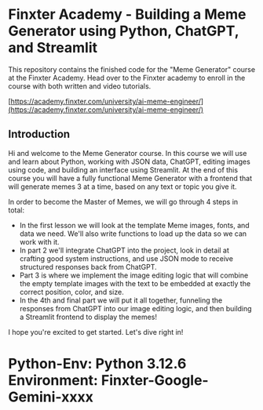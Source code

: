 # Finxter Academy - Building a Meme Generator using Python, ChatGPT, and Streamlit
This repository contains the finished code for the "Meme Generator" course at the Finxter Academy. Head over to the Finxter academy to enroll in the course with both written and video tutorials.

[https://academy.finxter.com/university/ai-meme-engineer/](https://academy.finxter.com/university/ai-meme-engineer/)

## Introduction

Hi and welcome to the Meme Generator course. In this course we will use and learn about Python, working with JSON data, ChatGPT, editing images using code, and building an interface using Streamlit. At the end of this course you will have a fully functional Meme Generator with a frontend that will generate memes 3 at a time, based on any text or topic you give it.

In order to become the Master of Memes, we will go through 4 steps in total:

- In the first lesson we will look at the template Meme images, fonts, and data we need. We'll also write functions to load up the data so we can work with it.
- In part 2 we'll integrate ChatGPT into the project, look in detail at crafting good system instructions, and use JSON mode to receive structured responses back from ChatGPT.
- Part 3 is where we implement the image editing logic that will combine the empty template images with the text to be embedded at exactly the correct position, color, and size.
- In the 4th and final part we will put it all together, funneling the responses from ChatGPT into our image editing logic, and then building a Streamlit frontend to display the memes!

I hope you're excited to get started. Let's dive right in!

# Python-Env: Python 3.12.6 Environment: Finxter-Google-Gemini-xxxx

